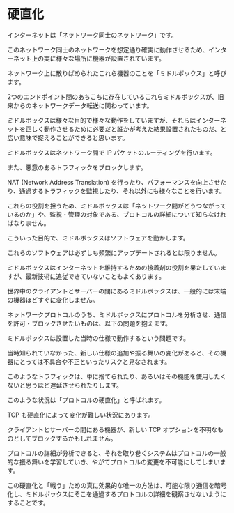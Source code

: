 # 硬直化

インターネットは「ネットワーク同士のネットワーク」です。

このネットワーク同士のネットワークを想定通り確実に動作させるため、インターネット上の実に様々な場所に機器が設置されています。

ネットワーク上に散りばめられたこれら機器のことを「ミドルボックス」と呼びます。

2つのエンドポイント間のあちこちに存在しているこれらミドルボックスが、旧来からのネットワークデータ転送に関わっています。

ミドルボックスは様々な目的で様々な動作をしていますが、それらはインターネットを正しく動作させるために必要だと誰かが考えた結果設置されたものだ、と広い意味で捉えることができると思います。

ミドルボックスはネットワーク間で IP パケットのルーティングを行います。

また、悪意のあるトラフィックをブロックします。

NAT (Network Address Translation) を行ったり、パフォーマンスを向上させたり、通過するトラフィックを監視したり、それ以外にも様々なことを行います。

これらの役割を担うため、ミドルボックスは「ネットワーク間がどうつながっているのか」や、監視・管理の対象である、プロトコルの詳細について知らなければなりません。

こういった目的で、ミドルボックスはソフトウェアを動かします。

これらのソフトウェアは必ずしも頻繁にアップデートされるとは限りません。

ミドルボックスはインターネットを維持するための接着剤の役割を果たしていますが、最新技術に追従できていないこともよくあります。

世界中のクライアントとサーバーの間にあるミドルボックスは、一般的には末端の機器ほどすぐに変化しません。

ネットワークプロトコルのうち、ミドルボックスにプロトコルを分析させ、通信を許可・ブロックさせたいものは、以下の問題を抱えます。

ミドルボックスは設置した当時の仕様で動作するという問題です。

当時知られていなかった、新しい仕様の追加や振る舞いの変化があると、その機器にとっては不具合や不正といったリスクと見なされます。

このようなトラフィックは、単に捨てられたり、あるいはその機能を使用したくないと思うほど遅延させられたりします。

このような状況は「プロトコルの硬直化」と呼ばれます。

TCP も硬直化によって変化が難しい状況にあります。

クライアントとサーバーの間にある機器が、新しい TCP オプションを不明なものとしてブロックするかもしれません。

プロトコルの詳細が分析できると、それを取り巻くシステムはプロトコルの一般的な振る舞いを学習していき、やがてプロトコルの変更を不可能にしてしまいます。

この硬直化と「戦う」ための真に効果的な唯一の方法は、可能な限り通信を暗号化し、ミドルボックスにそこを通過するプロトコルの詳細を観察させないようにすることです。
